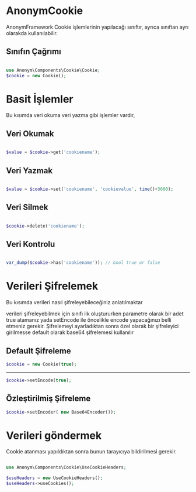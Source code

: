 AnonymCookie
============

AnonymFramework Cookie işlemlerinin yapılacağı sınıftır, ayrıca sınıftan ayrı olarakda
kullanılabilir.


Sınıfın Çağrımı
--------------

```php 

use Anonym\Components\Cookie\Cookie;
$cookie = new Cookie();
```

Basit İşlemler
==============

Bu kısımda veri okuma veri yazma gibi işlemler vardır,

Veri Okumak
-----------

```php

$value = $cookie->get('cookiename');

```

Veri Yazmak
-----------

```php

$value = $cookie->set('cookiename', 'cookievalue', time()+3600);

```

Veri Silmek
-----------

```php

$cookie->delete('cookiename');

```

Veri Kontrolu
-------------

```php

var_dump($cookie->has('cookiename')); // bool true or false
```

Verileri Şifrelemek
==================
Bu kısımda verileri nasıl şifreleyebileceğiniz anlatılmaktar


verileri şifreleyebilmek için sınıfı ilk oluştururken parametre olarak bir adet
true atamanız yada setEncode ile öncelikle encode yapacağınızı belli etmeniz gerekir.
Şifrelemeyi ayarladıktan sonra özel olarak bir şifreleyici girilmesse default olarak
base64 şifrelemesi kullanılır

Default Şifreleme
-------------

```php
$cookie = new Cookie(true);
```

----------------------------------

```php
$cookie->setEncode(true);
```

Özleştirilmiş Şifreleme
---------------------

```php
$cookie->setEncoder( new Base64Encoder());
```

Verileri göndermek
============================

Cookie atanması yapıldıktan sonra bunun tarayıcıya bildirilmesi gerekir.

```php

use Anonym\Components\Cookie\UseCookieHeaders; 

$useHeaders = new UseCookieHeaders();
$useHeaders->useCookies();
```
